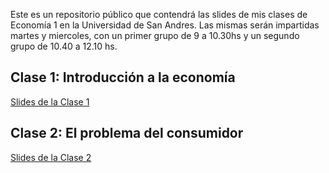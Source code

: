 Este es un repositorio público que contendrá las slides de mis clases de Economía 1 en la Universidad de San Andres. Las mismas serán impartidas martes y miercoles, con un primer grupo de 9 a 10.30hs y un segundo grupo de 10.40 a 12.10 hs.

## Clase 1: Introducción a la economía

[Slides de la Clase 1](Slides%20Principios%20de%20Economia/1.%20Slides%20clases/Magistral_01_Introduccion_FR.pdf)

## Clase 2: El problema del consumidor

[Slides de la Clase 2](Slides%20Principios%20de%20Economia/1.%20Slides%20clases/Magistral_02.pdf)
